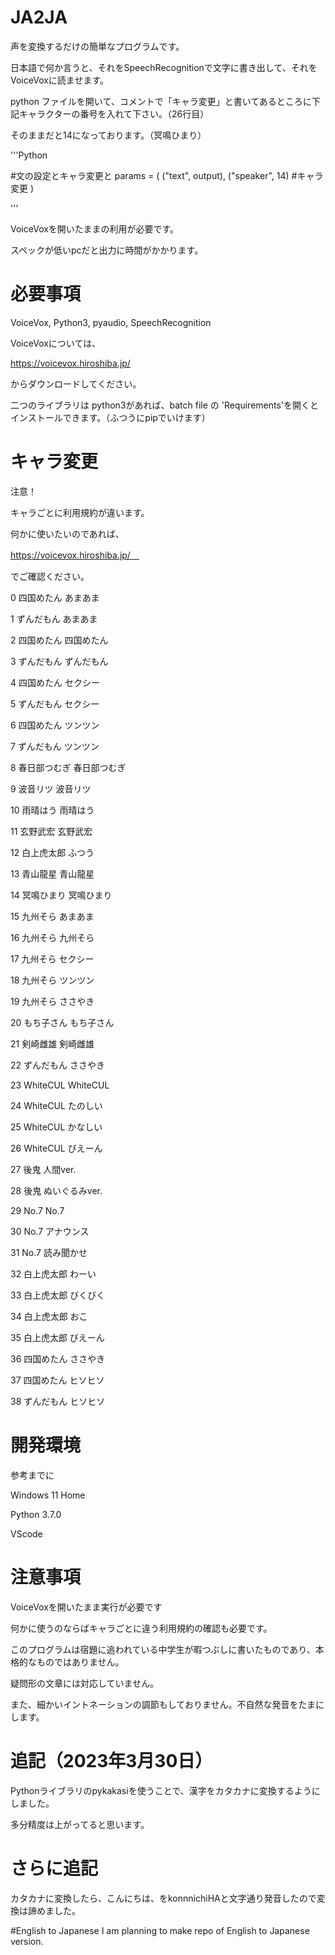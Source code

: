 # JA2JA
声を変換するだけの簡単なプログラムです。

日本語で何か言うと、それをSpeechRecognitionで文字に書き出して、それをVoiceVoxに読ませます。

python ファイルを開いて、コメントで「キャラ変更」と書いてあるところに下記キャラクターの番号を入れて下さい。（26行目）

そのままだと14になっております。（冥鳴ひまり）

'''Python

#文の設定とキャラ変更と
params = (
    ("text", output),
    ("speaker", 14)        #キャラ変更
)

'''

VoiceVoxを開いたままの利用が必要です。

スペックが低いpcだと出力に時間がかかります。

# 必要事項

VoiceVox, Python3, pyaudio, SpeechRecognition

VoiceVoxについては、

https://voicevox.hiroshiba.jp/

からダウンロードしてください。

二つのライブラリは python3があれば、batch file の 'Requirements'を開くとインストールできます。（ふつうにpipでいけます）


# キャラ変更
注意！

キャラごとに利用規約が違います。

何かに使いたいのであれば、

https://voicevox.hiroshiba.jp/　

でご確認ください。


0	四国めたん	あまあま

1	ずんだもん	あまあま

2	四国めたん	四国めたん

3	ずんだもん	ずんだもん

4	四国めたん	セクシー

5	ずんだもん	セクシー

6	四国めたん	ツンツン

7	ずんだもん	ツンツン

8	春日部つむぎ	春日部つむぎ

9	波音リツ	波音リツ

10	雨晴はう	雨晴はう

11	玄野武宏	玄野武宏

12	白上虎太郎	ふつう

13	青山龍星	青山龍星

14	冥鳴ひまり	冥鳴ひまり

15	九州そら	あまあま

16	九州そら	九州そら

17	九州そら	セクシー

18	九州そら	ツンツン

19	九州そら	ささやき

20	もち子さん	もち子さん

21	剣崎雌雄	剣崎雌雄

22	ずんだもん	ささやき

23	WhiteCUL	WhiteCUL

24	WhiteCUL	たのしい

25	WhiteCUL	かなしい

26	WhiteCUL	びえーん

27	後鬼	人間ver.

28	後鬼	ぬいぐるみver.

29	No.7	No.7

30	No.7	アナウンス

31	No.7	読み聞かせ

32	白上虎太郎	わーい

33	白上虎太郎	びくびく

34	白上虎太郎	おこ

35	白上虎太郎	びえーん

36	四国めたん	ささやき

37	四国めたん	ヒソヒソ

38	ずんだもん	ヒソヒソ


# 開発環境
参考までに

Windows 11 Home

Python 3.7.0

VScode

# 注意事項
VoiceVoxを開いたまま実行が必要です

何かに使うのならばキャラごとに違う利用規約の確認も必要です。

このプログラムは宿題に追われている中学生が暇つぶしに書いたものであり、本格的なものではありません。

疑問形の文章には対応していません。

また、細かいイントネーションの調節もしておりません。不自然な発音をたまにします。


# 追記（2023年3月30日）
Pythonライブラリのpykakasiを使うことで、漢字をカタカナに変換するようにしました。

多分精度は上がってると思います。

# さらに追記
カタカナに変換したら、こんにちは、をkonnnichiHAと文字通り発音したので変換は諦めました。

#English to Japanese
I am planning to make repo of English to Japanese version.

